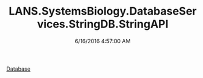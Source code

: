 ﻿---
title: LANS.SystemsBiology.DatabaseServices.StringDB.StringAPI
date: 6/16/2016 4:57:00 AM
---

[Database](T-LANS.SystemsBiology.DatabaseServices.StringDB.StringAPI.Database.html)

